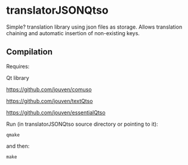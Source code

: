 # translatorJSONQtso
Simple? translation library using json files as storage. Allows translation chaining and automatic insertion of non-existing keys.

Compilation
-----------
Requires:

Qt library

https://github.com/jouven/comuso

https://github.com/jouven/textQtso

https://github.com/jouven/essentialQtso

Run (in translatorJSONQtso source directory or pointing to it):

    qmake

and then:

    make
